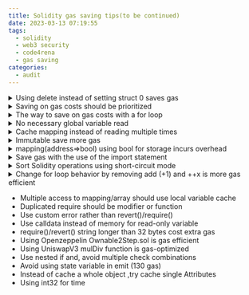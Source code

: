 ```yaml
---
title: Solidity gas saving tips(to be continued)
date: 2023-03-13 07:19:55
tags:
  - solidity
  - web3 security
  - code4rena
  - gas saving
categories:
  - audit
---
```


<details>
  <summary>Using delete instead of setting struct 0 saves gas</summary>
    ```javascript
    -   pool.long0ProtocolFees = 0;
    +   delete pool.long0ProtocolFees;
    ```
</details>

<details>
  <summary>Saving on gas costs should be prioritized</summary>
    ```javacript
    +    require(block.timestamp <= deadline, "KYCRegistry: signature expired");

        require(
        !kycState[kycRequirementGroup][user],
        "KYCRegistry: user already verified"
        );
    -    require(block.timestamp <= deadline, "KYCRegistry: signature expired");
        bytes32 structHash = keccak256(
        abi.encode(_APPROVAL_TYPEHASH, kycRequirementGroup, user, deadline)
        );
    ```

</details>

<details>
  <summary>The way to save on gas costs with a for loop</summary>
   ```javascript
    -    for (uint256 i = 0; i < exCallData.length; ++i) {

    +    for (uint256 i = 0; i < exCallData.length;) {
    +      unchecked {
    +        ++i;
    +      }
        }
    }
    ```

</details>

<details>
  <summary>No necessary global variable read</summary>

```javascript
-    doTransferOut(admin, reduceAmount);
+    doTransferOut(payable(msg.sender), reduceAmount);
-    emit ReservesReduced(admin, reduceAmount, totalReservesNew);
+    emit ReservesReduced(msg.sender, reduceAmount, totalReservesNew);

```

</details>

<details>
  <summary>Cache mapping instead of reading multiple times</summary>
  ```javascript
    -    if (fTokenToUnderlyingPrice[fToken] != 0) {
    -      return fTokenToUnderlyingPrice[fToken];
    +    uint256 fToken = fTokenToUnderlyingPrice[fToken];
    +    if(fToken != 0) {
    +      return fToken;   
        }
  ```
</details>

<details>
  <summary>Immutable save more gas</summary>
  ```javascript
    -  address public owner;
    +  address public immutable owner;
  ```
</details>

<details>
  <summary>mapping(address⇒bool) using bool for storage incurs overhead</summary>
  ```javascript
   -  mapping(address => bool) public allowedAsset;
   +  mapping(address => uint256) public allowedAsset;
  ```
</details>

<details>
  <summary> Save gas with the use of the import statement</summary>
    Solidity code is also cleaner in another way that might not be noticeable: the struct Point. We were importing it previously with global import but not using it. The Point struct polluted the source code with an unnecessary object we were not using because we did not need it.
    This was breaking the rule of modularity and modular programming: only import what you need Specific imports with curly braces allow us to apply this rule better.

    Recommendation:
    import {contract1 , contract2} from "filename.sol";

</details>

<details>
  <summary> Sort Solidity operations using short-circuit mode</summary>
    //f(x) is a low gas cost operation 
    //g(y) is a high gas cost operation 
    //Sort operations with different gas costs as follows 
    f(x) || g(y) 
    f(x) && g(y)

</details>

<details>
  <summary>Change for loop behavior by removing add (+1) and ++x is more gas efficient</summary>
  ```javascript
    function buy(uint256 _amount) external payable {
            ...
    -       for (uint48 x = sale_.currentId + 1; x <= newId; x++) {
    +       for (uint48 x = sale_.currentId; x < newId; ++x) {
                nft.mint(msg.sender, x);
            }
            ...
    }
  ```
</details>

- Multiple access to mapping/array should use local variable cache
- Duplicated require should be modifier or function
- Use custom error rather than revert()/require()
- Use calldata instead of memory for read-only variable
- require()/revert() string longer than 32 bytes cost extra gas
- Using Openzeppelin Ownable2Step.sol is gas efficient
- Using UniswapV3 mulDiv function is gas-optimized
- Use nested if and, avoid multiple check combinations
- Avoid using state variable in emit (130 gas)
- Instead of cache a whole object ,try cache single Attributes
- Using int32 for time
